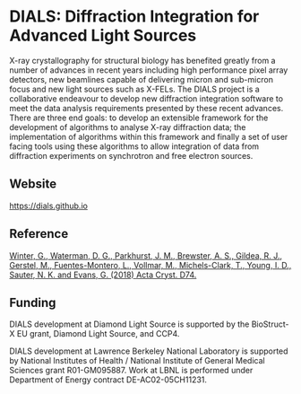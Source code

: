 # DIALS: Diffraction Integration for Advanced Light Sources

X-ray crystallography for structural biology has benefited greatly from a number of advances in recent years including high performance pixel array detectors, new beamlines capable of delivering micron and sub-micron focus and new light sources such as X-FELs. The DIALS project is a collaborative endeavour to develop new diffraction integration software to meet the data analysis requirements presented by these recent advances. There are three end goals: to develop an extensible framework for the development of algorithms to analyse X-ray diffraction data; the implementation of algorithms within this framework and finally a set of user facing tools using these algorithms to allow integration of data from diffraction experiments on synchrotron and free electron sources.

Website
-------

https://dials.github.io  


Reference
---------

[Winter, G., Waterman, D. G., Parkhurst, J. M., Brewster, A. S., Gildea, R. J., Gerstel, M., Fuentes-Montero, L., Vollmar, M., Michels-Clark, T., Young, I. D., Sauter, N. K. and Evans, G. (2018) Acta Cryst. D74.](http://journals.iucr.org/d/issues/2018/02/00/di5011/index.html)

Funding
-------

DIALS development at Diamond Light Source is supported by the BioStruct-X EU grant, Diamond Light Source, and CCP4.

DIALS development at Lawrence Berkeley National Laboratory is supported by National Institutes of Health / National Institute of General Medical Sciences grant R01-GM095887. Work at LBNL is performed under Department of Energy contract DE-AC02-05CH11231.
